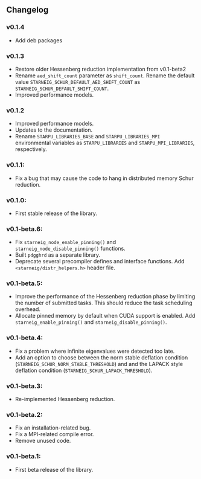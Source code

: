 ## Changelog

### v0.1.4
 - Add deb packages

### v0.1.3
 - Restore older Hessenberg reduction implementation from v0.1-beta2
 - Rename `aed_shift_count` parameter as `shift_count`. Rename the default value
   `STARNEIG_SCHUR_DEFAULT_AED_SHIFT_COUNT` as
   `STARNEIG_SCHUR_DEFAULT_SHIFT_COUNT`.
 - Improved performance models.

### v0.1.2
 - Improved performance models.
 - Updates to the documentation.
 - Rename `STARPU_LIBRARIES_BASE` and `STARPU_LIBRARIES_MPI` environmental
   variables as `STARPU_LIBRARIES` and `STARPU_MPI_LIBRARIES`, respectively.

### v0.1.1:
 - Fix a bug that may cause the code to hang in distributed memory  Schur
   reduction.

### v0.1.0:
 - First stable release of the library.

### v0.1-beta.6:
 - Fix `starneig_node_enable_pinning()` and `starneig_node_disable_pinning()`
   functions.
 - Built `pdgghrd` as a separate library.
 - Deprecate several precompiler defines and interface functions. Add
   `<starneig/distr_helpers.h>` header file.

### v0.1-beta.5:
 - Improve the performance of the Hessenberg reduction phase by limiting
   the number of submitted tasks. This should reduce the task scheduling
   overhead.
 - Allocate pinned memory by default when CUDA support is enabled. Add
   `starneig_enable_pinning()` and `starneig_disable_pinning()`.

### v0.1-beta.4:
 - Fix a problem where infinite eigenvalues were detected too late.
 - Add an option to choose between the norm stable deflation condition
   (`STARNEIG_SCHUR_NORM_STABLE_THRESHOLD`) and and the LAPACK style deflation
   condition (`STARNEIG_SCHUR_LAPACK_THRESHOLD`).

### v0.1-beta.3:
 - Re-implemented Hessenberg reduction.

### v0.1-beta.2:
 - Fix an installation-related bug.
 - Fix a MPI-related compile error.
 - Remove unused code.

### v0.1-beta.1:
 - First beta release of the library.
